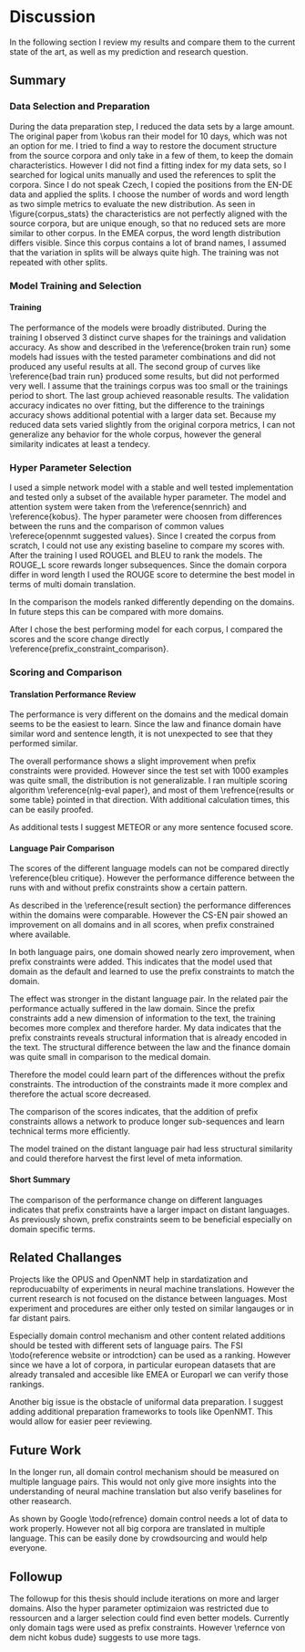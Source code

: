 # Discussion
In the following section I review my results and compare them to the current state of the art, as well as my prediction and research question.

## Summary
### Data Selection and Preparation
During the data preparation step, I reduced the data sets by a large amount.
The original paper from \kobus ran their model for 10 days, which was not an option for me.
I tried to find a way to restore the document structure from the source corpora and only take in a few of them, to keep the domain characteristics.
However I did not find a fitting index for my data sets, so I searched for logical units manually and used the references to split the corpora.
Since I do not speak Czech, I copied the positions from the EN-DE data and applied the splits.
I choose the number of words and word length as two simple metrics to evaluate the new distribution.
As seen in \figure{corpus_stats} the characteristics are not perfectly aligned with the source corpora, but are unique enough, so that no reduced sets are more similar to other corpus.
In the EMEA corpus, the word length distribution differs visible.
Since this corpus contains a lot of brand names, I assumed that the variation in splits will be always quite high.
The training was not repeated with other splits.


### Model Training and Selection
#### Training
The performance of the models were broadly distributed.
During the training I observed 3 distinct curve shapes for the trainings and validation accuracy.
As show and described in the \reference{broken train run} some models had issues with the tested parameter combinations and did not produced any useful results at all.
The second group of curves like \reference{bad train run} produced some results, but did not performed very well.
I assume that the trainings corpus was too small or the trainings period to short.
The last group achieved reasonable results. The validation accuracy indicates no over fitting, but the difference to the trainings accuracy shows additional potential with a larger data set.
Because my reduced data sets varied slightly from the original corpora metrics, I can not generalize any behavior for the whole corpus, however the general similarity indicates at least a tendecy.

### Hyper Parameter Selection
I used a simple network model with a stable and well tested implementation and tested only a subset of the available hyper parameter.
The model and attention system were taken from the \reference{sennrich} and \reference{kobus}.
The hyper parameter were choosen from differences between the runs and the comparison of common values \referece{opennmt suggested values}.
Since I created the corpus from scratch, I could not use any existing baseline to compare my scores with.
After the training I used ROUGEL and BLEU to rank the models.
The ROUGE\_L score rewards longer subsequences.
Since the domain corpora differ in word length I used the ROUGE score to determine the best model in terms of multi domain translation.

In the comparison the models ranked differently depending on the domains. In future steps this can be compared with more domains.

After I chose the best performing model for each corpus, I compared the scores and the score change directly \reference{prefix_constraint_comparison}.

### Scoring and Comparison
#### Translation Performance Review
The performance is very different on the domains and the medical domain seems to be the easiest to learn.
Since the law and finance domain have similar word and sentence length, it is not unexpected to see that they performed similar.

The overall performance shows a slight improvement when prefix constraints were provided.
However since the test set with 1000 examples was quite small, the distribution is not generalizable.
I ran multiple scoring algorithm \reference{nlg-eval paper}, and most of them \refrence{results or some table} pointed in that direction. With additional calculation times, this can be easily proofed.

As additional tests I suggest METEOR or any more sentence focused score.

#### Language Pair Comparison
The scores of the different language models can not be compared directly \reference{bleu critique}.
However the performance difference between the runs with and without prefix constraints show a certain pattern.

As described in the \reference{result section} the performance differences within the domains were comparable.
However the CS-EN pair showed an improvement on all domains and in all scores, when prefix constrained where available.

In both language pairs, one domain showed nearly zero improvement, when prefix constraints were added.
This indicates that the model used that domain as the default and learned to use the prefix constraints to match the domain.

The effect was stronger in the distant language pair. In the related pair the performance actually suffered in the law domain.
Since the prefix constraints add a new dimension of information to the text, the training becomes more complex and therefore harder.
My data indicates that the prefix constraints reveals structural information that is already encoded in the text.
The structural difference between the law and the finance domain was quite small in comparison to the medical domain.

Therefore the model could learn part of the differences without the prefix constraints.
The introduction of the constraints made it more complex and therefore the actual score decreased.

The comparison of the scores indicates, that the addition of prefix constraints allows a network to produce longer sub-sequences and learn technical terms more efficiently.

The model trained on the distant language pair had less structural similarity and could therefore harvest the first level of meta information.

#### Short Summary
The comparison of the performance change on different languages indicates that prefix constraints have a larger impact on distant languages.  As previously shown, prefix constraints seem to be beneficial especially on domain specific terms.

## Related Challanges
Projects like the OPUS and OpenNMT help in stardatization and reproducuabilty of experiments in neural machine translations.
However the current research is not focused on the distance between languages.
Most experiment and procedures are either only tested on similar langauges or in far distant pairs.

Especially domain control mechanism and other content related additions should be tested with different sets of language pairs.
The FSI \todo{reference website or introdction} can be used as a ranking.
However since we have a lot of corpora, in particular european datasets that are already transaled and accesible like EMEA or Europarl we can verify those rankings.

Another big issue is the obstacle of uniformal data preparation.
I suggest adding additional preparation frameworks to tools like OpenNMT.
This would allow for easier peer reviewing.

## Future Work
In the longer run, all domain control mechanism should be measured on multiple language pairs.
This would not only give more insights into the understanding of neural machine translation but also verify baselines for other reasearch.

As shown by Google \todo{refrence} domain control needs a lot of data to work properly.
However not all big corpora are translated in multiple language.
This can be easily done by crowdsourcing and would help everyone.

## Followup
The followup for this thesis should include iterations on more and larger domains.
Also the hyper parameter optimizaion was restricted due to ressourcen and a larger selection could find even better models.
Currently only domain tags were used as prefix constraints. However  \refernce von dem nicht kobus dude} suggests to use more tags.


